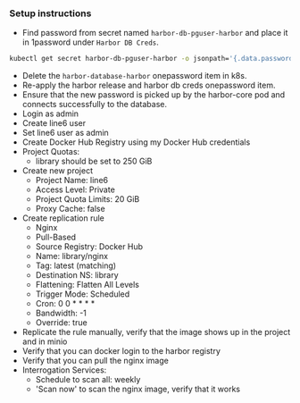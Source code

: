 ### Setup instructions
* Find password from secret named `harbor-db-pguser-harbor` and place it in 1password under `Harbor DB Creds`.
```bash
kubectl get secret harbor-db-pguser-harbor -o jsonpath='{.data.password}' | base64 -d 
```
* Delete the `harbor-database-harbor` onepassword item in k8s.
* Re-apply the harbor release and harbor db creds onepassword item.
* Ensure that the new password is picked up by the harbor-core pod and connects successfully to the database.
* Login as admin
* Create line6 user
* Set line6 user as admin
* Create Docker Hub Registry using my Docker Hub credentials
* Project Quotas: 
  * library should be set to 250 GiB
* Create new project
  * Project Name: line6
  * Access Level: Private
  * Project Quota Limits: 20 GiB
  * Proxy Cache: false
* Create replication rule
  * Nginx
  * Pull-Based
  * Source Registry: Docker Hub
  * Name: library/nginx
  * Tag: latest (matching)
  * Destination NS: library
  * Flattening: Flatten All Levels
  * Trigger Mode: Scheduled
  * Cron: 0 0 * * * *
  * Bandwidth: -1
  * Override: true
* Replicate the rule manually, verify that the image shows up in the project and in minio
* Verify that you can docker login to the harbor registry
* Verify that you can pull the nginx image
* Interrogation Services: 
  * Schedule to scan all: weekly
  * 'Scan now' to scan the nginx image, verify that it works